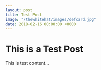 ```yaml
---
layout: post
title: Test Post
image: "/thewhitehat/images/defcard.jpg"
date: 2018-02-16 00:00:00 +0000
---
```


<h1 class="cyan-text title"> This is a Test Post </h1>
This is test content...
